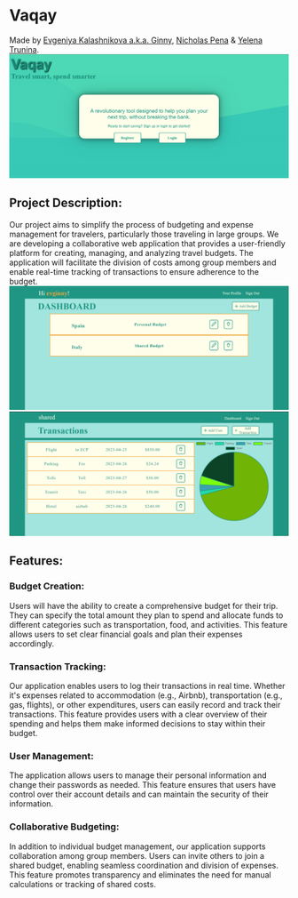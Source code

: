 # Vaqay
Made by [Evgeniya Kalashnikova a.k.a. Ginny](https://github.com/Nick-Pena), [Nicholas Pena](https://github.com/Nick-Pena) & [Yelena Trunina](https://github.com/ytrunina).
![screenshot](/vaqay/landing.png)
<!-- ![Alt Text](Vaqay/vaqay/landing.png) -->
## Project Description:
Our project aims to simplify the process of budgeting and expense management for travelers, particularly those traveling in large groups. We are developing a collaborative web application that provides a user-friendly platform for creating, managing, and analyzing travel budgets. The application will facilitate the division of costs among group members and enable real-time tracking of transactions to ensure adherence to the budget.
![scewwnshot](vaqay/budget.png)
![screenshot](/vaqay/shared.png)
## Features:
### Budget Creation:
Users will have the ability to create a comprehensive budget for their trip. They can specify the total amount they plan to spend and allocate funds to different categories such as transportation, food, and activities. This feature allows users to set clear financial goals and plan their expenses accordingly.
### Transaction Tracking:
Our application enables users to log their transactions in real time. Whether it's expenses related to accommodation (e.g., Airbnb), transportation (e.g., gas, flights), or other expenditures, users can easily record and track their transactions. This feature provides users with a clear overview of their spending and helps them make informed decisions to stay within their budget.
### User Management:
The application allows users to manage their personal information and change their passwords as needed. This feature ensures that users have control over their account details and can maintain the security of their information.
### Collaborative Budgeting:
In addition to individual budget management, our application supports collaboration among group members. Users can invite others to join a shared budget, enabling seamless coordination and division of expenses. This feature promotes transparency and eliminates the need for manual calculations or tracking of shared costs.

